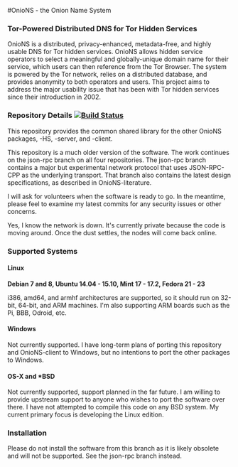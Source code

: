 #OnioNS - the Onion Name System
### Tor-Powered Distributed DNS for Tor Hidden Services

OnioNS is a distributed, privacy-enhanced, metadata-free, and highly usable DNS for Tor hidden services. OnioNS allows hidden service operators to select a meaningful and globally-unique domain name for their service, which users can then reference from the Tor Browser. The system is powered by the Tor network, relies on a distributed database, and provides anonymity to both operators and users. This project aims to address the major usability issue that has been with Tor hidden services since their introduction in 2002.

### Repository Details [![Build Status](https://travis-ci.org/Jesse-V/OnioNS-common.svg?branch=master)](https://travis-ci.org/Jesse-V/OnioNS-common)

This repository provides the common shared library for the other OnioNS packages, -HS, -server, and -client.

This repository is a much older version of the software. The work continues on the json-rpc branch on all four repositories. The json-rpc branch contains a major but experimental network protocol that uses JSON-RPC-CPP as the underlying transport. That branch also contains the latest design specifications, as described in OnioNS-literature.

I will ask for volunteers when the software is ready to go. In the meantime, please feel to examine my latest commits for any security issues or other concerns.

Yes, I know the network is down. It's currently private because the code is moving around. Once the dust settles, the nodes will come back online.

### Supported Systems

#### Linux

**Debian 7 and 8, Ubuntu 14.04 - 15.10, Mint 17 - 17.2, Fedora 21 - 23**

i386, amd64, and armhf architectures are supported, so it should run on 32-bit, 64-bit, and ARM machines. I'm also supporting ARM boards such as the Pi, BBB, Odroid, etc.

#### Windows

Not currently supported. I have long-term plans of porting this repository and OnioNS-client to Windows, but no intentions to port the other packages to Windows.

#### OS-X and *BSD

Not currently supported, support planned in the far future. I am willing to provide upstream support to anyone who wishes to port the software over there. I have not attempted to compile this code on any BSD system. My current primary focus is developing the Linux edition.

### Installation

Please do not install the software from this branch as it is likely obsolete and will not be supported. See the json-rpc branch instead.

